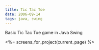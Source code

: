 ```yaml
---
title: Tic Tac Toe
date: 2006-09-14
tags: java, swing
---
```


Basic Tic Tac Toe game in Java Swing

<div class='row'>
  <%= screens_for_project(current_page) %>
</div>
